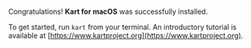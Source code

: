 Congratulations! **Kart for macOS** was successfully installed.

To get started, run `kart` from your terminal. An introductory tutorial is
available at [https://www.kartproject.org](https://www.kartproject.org).
